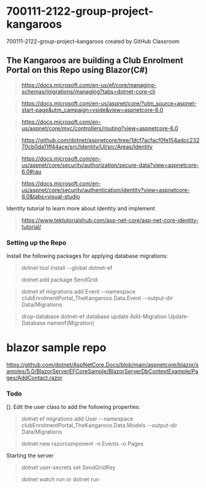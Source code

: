 # 700111-2122-group-project-kangaroos
700111-2122-group-project-kangaroos created by GitHub Classroom

## The Kangaroos are building a Club Enrolment Portal on this Repo using Blazor(C#)

> https://docs.microsoft.com/en-us/ef/core/managing-schemas/migrations/managing?tabs=dotnet-core-cli

> https://docs.microsoft.com/en-us/aspnet/core/?utm_source=aspnet-start-page&utm_campaign=vside&view=aspnetcore-6.0

> https://docs.microsoft.com/en-us/aspnet/core/mvc/controllers/routing?view=aspnetcore-6.0

> https://github.com/dotnet/aspnetcore/tree/1dcf7acfacf0fe154adcc23270cb0da11ff44ace/src/Identity/UI/src/Areas/Identity

> https://docs.microsoft.com/en-us/aspnet/core/security/authorization/secure-data?view=aspnetcore-6.0#rau

> https://docs.microsoft.com/en-us/aspnet/core/security/authentication/identity?view=aspnetcore-6.0&tabs=visual-studio

Identity tutorial to learn more about Identity and implement
> https://www.tektutorialshub.com/asp-net-core/asp-net-core-identity-tutorial/

### Setting up the Repo

Install the following packages for applying database migrations:

> dotnet tool install --global dotnet-ef

> dotnet add package SendGrid

> dotnet ef migrations add Event --namespace clubEnrolmentPortal_TheKangaroos.Data.Event --output-dir Data/Migrations

> drop-database
> dotnet-ef database update
> Add-Migration
> Update-Database nameof(Migration)

# blazor sample repo
https://github.com/dotnet/AspNetCore.Docs/blob/main/aspnetcore/blazor/samples/5.0/BlazorServerEFCoreSample/BlazorServerDbContextExample/Pages/AddContact.razor

### Todo
[]: Edit the user class to add the following properties:
> dotnet ef migrations add User --namespace clubEnrolmentPortal_TheKangaroos.Data.Models --output-dir Data/Migrations 

> dotnet new razorcomponent -n Events -o Pages

Starting the server
> dotnet user-secrets set SendGridKey <key>

> dotnet watch run or dotnet run